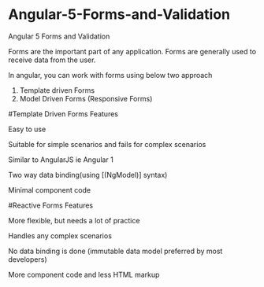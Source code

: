 # Angular-5-Forms-and-Validation
Angular 5 Forms and Validation

Forms are the important part of any application. Forms are generally used to receive data from the user.

In angular, you can work with forms using below two approach

1. Template driven Forms
2. Model Driven Forms (Responsive Forms)

#Template Driven Forms Features

  Easy to use
  
  Suitable for simple scenarios and fails for complex scenarios
  
  Similar to AngularJS ie Angular 1
  
  Two way data binding(using [(NgModel)] syntax)
  
  Minimal component code
  
#Reactive Forms Features

  More flexible, but needs a lot of practice
  
  Handles any complex scenarios
  
  No data binding is done (immutable data model preferred by most developers)
  
  More component code and less HTML markup
